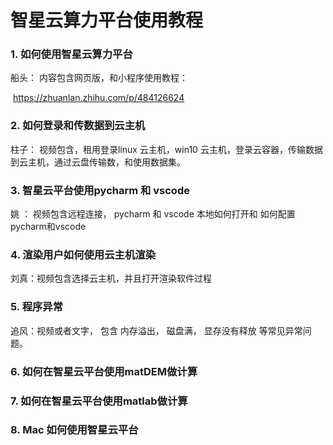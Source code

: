 # 智星云算力平台使用教程

### 1. 如何使用智星云算力平台

船头： 内容包含网页版，和小程序使用教程：

​		https://zhuanlan.zhihu.com/p/484126624

### 2. 如何登录和传数据到云主机

柱子： 视频包含，租用登录linux 云主机，win10 云主机，登录云容器，传输数据到云主机，通过云盘传输数，和使用数据集。

### 3. 智星云平台使用pycharm 和 vscode

姚 ：  视频包含远程连接， pycharm 和 vscode 本地如何打开和 如何配置pycharm和vscode

### 4. 渲染用户如何使用云主机渲染

刘真：视频包含选择云主机，并且打开渲染软件过程

### 5. 程序异常

追风：视频或者文字， 包含 内存溢出， 磁盘满， 显存没有释放 等常见异常问题。

### 6. 如何在智星云平台使用matDEM做计算
### 7. 如何在智星云平台使用matlab做计算

### 8. Mac 如何使用智星云平台


